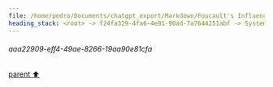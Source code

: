 ```yaml
---
file: /home/pedro/Documents/chatgpt_export/Markdown/Foucault's Influence in Humanities.md
heading_stack: <root> -> f24fa329-4fa6-4e81-90ad-7a7644251abf -> System -> 1f3b43bb-83b7-435a-b058-b8ceeece1862 -> System -> aaa26c41-3275-423c-a8bd-3a34c62d9955 -> User -> 7776b4c7-848d-4588-944b-6a7ff58673d8 -> Assistant -> aaa2f495-7b6b-47e1-a352-c902439bfdbd -> User -> d546338d-e7d5-4534-9a4d-224b0a02ffa6 -> Assistant -> aaa2117f-fb4b-4dd4-a6ca-17266c48425e -> User -> 7f415d9d-ae29-429a-8851-a90f7dc5b178 -> Assistant -> aaa24bbe-a72e-429e-aa99-f2e180763cfa -> User -> 850d1e8f-4715-416b-b369-59e0b76c5e80 -> Assistant -> aaa2113a-d870-4212-8758-573fbb03721f -> User -> f75679a1-0c71-4a54-bb70-fd60fe89c9ea -> Assistant -> aaa22909-eff4-49ae-8266-19aa90e81cfa
---
```

###### aaa22909-eff4-49ae-8266-19aa90e81cfa
[parent ⬆️](#f75679a1-0c71-4a54-bb70-fd60fe89c9ea)
